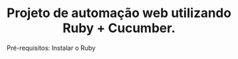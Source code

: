 <h1 align="center"> Projeto de automação web utilizando Ruby + Cucumber. </h1>


Pré-requisitos:
Instalar o Ruby
